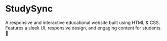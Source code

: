 # StudySync
A responsive and interactive educational website built using HTML &amp; CSS. Features a sleek UI, responsive design, and engaging content for students. 🚀
